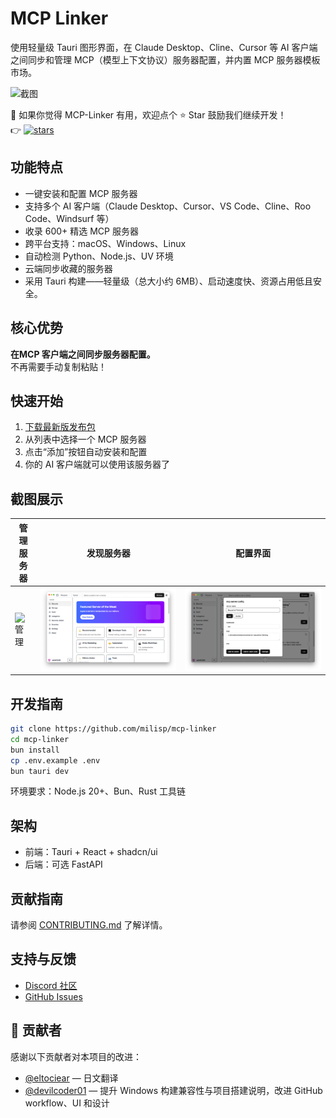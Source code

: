 # MCP Linker

使用轻量级 Tauri 图形界面，在 Claude Desktop、Cline、Cursor 等 AI 客户端之间同步和管理 MCP（模型上下文协议）服务器配置，并内置 MCP 服务器模板市场。

![截图](../images/manage.png)

💖 如果你觉得 MCP-Linker 有用，欢迎点个 ⭐ Star 鼓励我们继续开发！  
👉 [![stars](https://img.shields.io/github/stars/milisp/mcp-linker?style=social)](https://github.com/milisp/mcp-linker)

## 功能特点

- 一键安装和配置 MCP 服务器
- 支持多个 AI 客户端（Claude Desktop、Cursor、VS Code、Cline、Roo Code、Windsurf 等）
- 收录 600+ 精选 MCP 服务器
- 跨平台支持：macOS、Windows、Linux
- 自动检测 Python、Node.js、UV 环境
- 云端同步收藏的服务器
- 采用 Tauri 构建——轻量级（总大小约 6MB）、启动速度快、资源占用低且安全。

## 核心优势

**在MCP 客户端之间同步服务器配置。**  
不再需要手动复制粘贴！

## 快速开始

1. [下载最新版发布包](https://github.com/milisp/mcp-linker/releases)
2. 从列表中选择一个 MCP 服务器
3. 点击“添加”按钮自动安装和配置
4. 你的 AI 客户端就可以使用该服务器了

## 截图展示

| 管理服务器                    | 发现服务器                  | 配置界面                      |
| ----------------------------- | --------------------------- | ----------------------------- |
| ![管理](../images/manage.png) | ![发现](../images/home.png) | ![配置](../images/config.png) |

## 开发指南

```bash
git clone https://github.com/milisp/mcp-linker
cd mcp-linker
bun install
cp .env.example .env
bun tauri dev
```

环境要求：Node.js 20+、Bun、Rust 工具链

## 架构

- 前端：Tauri + React + shadcn/ui
- 后端：可选 FastAPI

## 贡献指南

请参阅 [CONTRIBUTING.md](./CONTRIBUTING.md) 了解详情。

## 支持与反馈

- [Discord 社区](https://discord.gg/G9uJxjpd)
- [GitHub Issues](https://github.com/milisp/mcp-linker/issues)

## 🎉 贡献者

感谢以下贡献者对本项目的改进：

- [@eltociear](https://github.com/eltociear) — 日文翻译
- [@devilcoder01](https://github.com/devilcoder01) — 提升 Windows 构建兼容性与项目搭建说明，改进 GitHub workflow、UI 和设计
